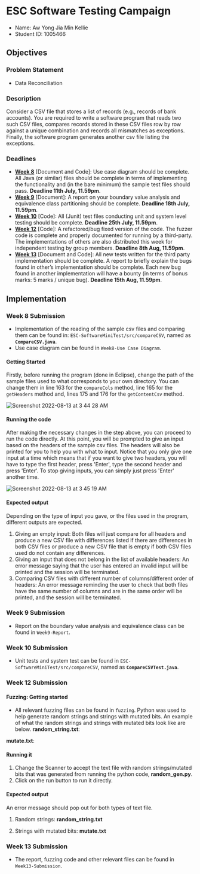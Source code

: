 # ESC Software Testing Campaign

* Name: Aw Yong Jia Min Kellie
* Student ID: 1005466

## Objectives

### Problem Statement
* Data Reconciliation

### Description

Consider a CSV file that stores a list of records (e.g., records of bank accounts).
You are required to write a software program that reads two such CSV files, compares records
stored in these CSV files row by row against a unique combination and records all mismatches
as exceptions. Finally, the software program generates another csv file listing the exceptions.

### Deadlines

* [**Week 8**](#Week-8-Submission) [Document and Code]: Use case diagram should be complete. All Java (or
similar) files should be complete in terms of implementing the functionality and (in the
bare minimum) the sample test files should pass. **Deadline 11th July, 11.59pm**.
* [**Week 9**](#Week-9-Submission) [Document]: A report on your boundary value analysis and equivalence class
partitioning should be complete. **Deadline 18th July, 11.59pm**.
* [**Week 10**](#Week-10-Submission) [Code]: All (Junit) test files conducting unit and system level testing should be
complete. **Deadline 25th July, 11.59pm**.
* [**Week 12**](#Week-12-submission) [Code]: A refactored/bug fixed version of the code. The fuzzer code is
complete and properly documented for running by a third-party. The implementations of
others are also distributed this week for independent testing by group members.
**Deadline 8th Aug, 11.59pm**.
* [**Week 13**](#Week-13-Submission) [Document and Code]: All new tests written for the third party implementation
should be complete. A report to briefly explain the bugs found in other’s implementation
should be complete. Each new bug found in another implementation will have a bounty
(in terms of bonus marks: 5 marks / unique bug). **Deadline 15th Aug, 11.59pm**.

## Implementation

### Week 8 Submission
* Implementation of the reading of the sample csv files and comparing them can be found in: `ESC-SoftwareMiniTest/src/compareCSV`, named as **`CompareCSV.java`**.
* Use case diagram can be found in `Week8-Use Case Diagram`.
#### Getting Started
Firstly, before running the program (done in Eclipse), change the path of the sample files used to what corresponds to your own directory. 
You can change them in line 163 for the `compareCols` method, line 165 for the `getHeaders` method and, lines 175 and 176 for the `getContentCsv` method.

![Screenshot 2022-08-13 at 3 44 28 AM](https://user-images.githubusercontent.com/98271835/184431873-2fa393fb-ab09-4eb3-9aaf-f91409652542.png)

#### Running the code
After making the necessary changes in the step above, you can proceed to run the code directly. At this point, you will be prompted to give an input based on the headers of the sample csv files. The headers will also be printed for you to help you with what to input.  Notice that you only give one input at a time which means that if you want to give two headers, you will have to type the first header, press 'Enter', type the second header and press 'Enter'. To stop giving inputs, you can simply just press 'Enter' another time.

![Screenshot 2022-08-13 at 3 45 19 AM](https://user-images.githubusercontent.com/98271835/184431984-5195c1de-0815-4d49-bee1-9015a130db7b.png)

#### Expected output
Depending on the type of input you gave, or the files used in the program, different outputs are expected.
1. Giving an empty input: Both files will just compare for all headers and produce a new CSV file with differences listed if there are differences in both CSV files or produce a new CSV file that is empty if both CSV files used do not contain any differences.
2. Giving an input that does not belong in the list of available headers: An error message saying that the user has entered an invalid input will be printed and the session will be terminated.
3. Comparing CSV files with different number of columns/different order of headers: An error message reminding the user to check that both files have the same number of columns and are in the same order will be printed, and the session will be terminated.

### Week 9 Submission
* Report on the boundary value analysis and equivalence class can be found in `Week9-Report`.

### Week 10 Submission
* Unit tests and system test can be found in `ESC-SoftwareMiniTest/src/compareCSV`, named as **`CompareCSVTest.java`**.

### Week 12 Submission
#### Fuzzing: Getting started
* All relevant fuzzing files can be found in `fuzzing`.
Python was used to help generate random strings and strings with mutated bits.
An example of what the random strings and strings with mutated bits look like are below.
**random_string.txt**:

**mutate.txt**:


#### Running it
1. Change the Scanner to accept the text file with random strings/mutated bits that was generated from running the python code, **random_gen.py**.
2. Click on the run button to run it directly.

#### Expected output
An error message should pop out for both types of text file.
1. Random strings: **random_string.txt**

2. Strings with mutated bits: **mutate.txt**

### Week 13 Submission
* The report, fuzzing code and other relevant files can be found in `Week13-Submission`.